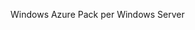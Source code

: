 <Token xmlns:xlink="http://www.w3.org/1999/xlink">Windows Azure Pack per Windows Server</Token>

<!--HONumber=Jun16_HO4-->


